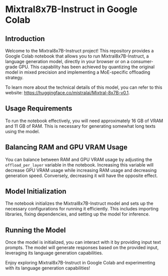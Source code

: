 # Mixtral8x7B-Instruct in Google Colab

## Introduction
Welcome to the Mixtral8x7B-Instruct project! This repository provides a Google Colab notebook that allows you to run Mixtral8x7B-Instruct, a language generation model, directly in your browser or on a consumer-grade GPU. This capability has been achieved by quantizing the original model in mixed precision and implementing a MoE-specific offloading strategy.

To learn more about the technical details of this model, you can refer to this website: https://huggingface.co/mistralai/Mixtral-8x7B-v0.1.

## Usage Requirements
To run the notebook effectively, you will need approximately 16 GB of VRAM and 11 GB of RAM. This is necessary for generating somewhat long texts using the model.

## Balancing RAM and GPU VRAM Usage
You can balance between RAM and GPU VRAM usage by adjusting the `offload_per_layer` variable in the notebook. Increasing this variable will decrease GPU VRAM usage while increasing RAM usage and decreasing generation speed. Conversely, decreasing it will have the opposite effect.

## Model Initialization
The notebook initializes the Mixtral8x7B-Instruct model and sets up the necessary configurations for running it efficiently. This includes importing libraries, fixing dependencies, and setting up the model for inference.

## Running the Model
Once the model is initialized, you can interact with it by providing input text prompts. The model will generate responses based on the provided input, leveraging its language generation capabilities.

Enjoy exploring Mixtral8x7B-Instruct in Google Colab and experimenting with its language generation capabilities!
